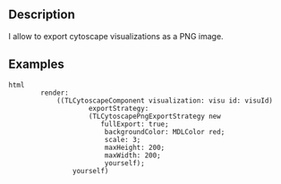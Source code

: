 Description
--------------------

I allow to export cytoscape visualizations as a PNG image.

Examples
--------------------

	html
	        render:
	            ((TLCytoscapeComponent visualization: visu id: visuId)
		                exportStrategy:
	                    (TLCytoscapePngExportStrategy new
 	                       fullExport: true;
	                        backgroundColor: MDLColor red;
	                        scale: 3;
	                        maxHeight: 200;
	                        maxWidth: 200;
	                        yourself);
	                yourself)
 
